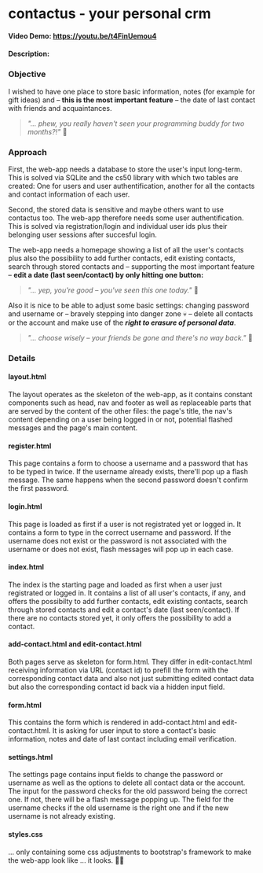 # contactus - your personal crm
#### Video Demo: https://youtu.be/t4FinUemou4 
#### Description:

### Objective
I wished to have one place to store basic information, notes (for example for gift ideas) and – **this is the most important feature** – the date of last contact with friends and acquaintances.
> *"... phew, you really haven't seen your programming buddy for two months?!"* 🫢

### Approach
First, the web-app needs a database to store the user's input long-term. This is solved via SQLite and the cs50 library with which two tables are created: One for users and user authentification, another for all the contacts and contact information of each user.

Second, the stored data is sensitive and maybe others want to use contactus too. The web-app therefore needs some user authentification. This is solved via registration/login and individual user ids plus their belonging user sessions after succesful login.

The web-app needs a homepage showing a list of all the user's contacts plus also the possibility to add further contacts, edit existing contacts, search through stored contacts and – supporting the most important feature – **edit a date (last seen/contact) by only hitting one button:**
> *"... yep, you're good – you've seen this one today."* 🫡

Also it is nice to be able to adjust some basic settings: changing password and username or – bravely stepping into danger zone 💀 – delete all contacts or the account and make use of the **_right to erasure of personal data_**.

> *"... choose wisely – your friends be gone and there's no way back."* 🫣

### Details
#### layout.html
The layout operates as the skeleton of the web-app, as it contains constant components such as head, nav and footer as well as replaceable parts that are served by the content of the other files: the page's title, the nav's content depending on a user being logged in or not, potential flashed messages and the page's main content.

#### register.html
This page contains a form to choose a username and a password that has to be typed in twice. If the username already exists, there'll pop up a flash message. The same happens when the second password doesn't confirm the first password.

#### login.html
This page is loaded as first if a user is not registrated yet or logged in. It contains a form to type in the correct username and password. If the username does not exist or the password is not associated with the username or does not exist, flash messages will pop up in each case.

#### index.html
The index is the starting page and loaded as first when a user just registrated or logged in. It contains a list of all user's contacts, if any, and offers the possibilty to add further contacts, edit existing contacts, search through stored contacts and edit a contact's date (last seen/contact). If there are no contacts stored yet, it only offers the possibility to add a contact.

#### add-contact.html and edit-contact.html
Both pages serve as skeleton for form.html. They differ in edit-contact.html receiving information via URL (contact id) to prefill the form with the corresponding contact data and also not just submitting edited contact data but also the corresponding contact id back via a hidden input field.

#### form.html
This contains the form which is rendered in add-contact.html and edit-contact.html. It is asking for user input to store a contact's basic information, notes and date of last contact including email verification.

#### settings.html
The settings page contains input fields to change the password or username as well as the options to delete all contact data or the account. The input for the password checks for the old password being the correct one. If not, there will be a flash message popping up. The field for the username checks if the old username is the right one and if the new username is not already existing.

#### styles.css
... only containing some css adjustments to bootstrap's framework to make the web-app look like ... it looks. 💁🏼
















